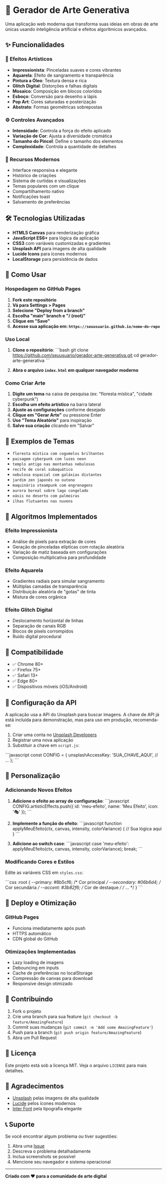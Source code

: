 # 🎨 Gerador de Arte Generativa

Uma aplicação web moderna que transforma suas ideias em obras de arte únicas usando inteligência artificial e efeitos algorítmicos avançados.

## ✨ Funcionalidades

### 🎯 **Efeitos Artísticos**
- **Impressionista**: Pinceladas suaves e cores vibrantes
- **Aquarela**: Efeito de sangramento e transparência
- **Pintura a Óleo**: Textura densa e rica
- **Glitch Digital**: Distorções e falhas digitais
- **Mosaico**: Composição em blocos coloridos
- **Esboço**: Conversão para desenho a lápis
- **Pop Art**: Cores saturadas e posterização
- **Abstrato**: Formas geométricas sobrepostas

### ⚙️ **Controles Avançados**
- **Intensidade**: Controla a força do efeito aplicado
- **Variação de Cor**: Ajusta a diversidade cromática
- **Tamanho do Pincel**: Define o tamanho dos elementos
- **Complexidade**: Controla a quantidade de detalhes

### 🚀 **Recursos Modernos**
- Interface responsiva e elegante
- Histórico de criações
- Sistema de curtidas e visualizações
- Temas populares com um clique
- Compartilhamento nativo
- Notificações toast
- Salvamento de preferências

## 🛠️ Tecnologias Utilizadas

- **HTML5 Canvas** para renderização gráfica
- **JavaScript ES6+** para lógica da aplicação
- **CSS3** com variáveis customizadas e gradientes
- **Unsplash API** para imagens de alta qualidade
- **Lucide Icons** para ícones modernos
- **LocalStorage** para persistência de dados

## 🚀 Como Usar

### Hospedagem no GitHub Pages

1. **Fork este repositório**
2. **Vá para Settings > Pages**
3. **Selecione "Deploy from a branch"**
4. **Escolha "main" branch e "/ (root)"**
5. **Clique em "Save"**
6. **Acesse sua aplicação em: `https://seuusuario.github.io/nome-do-repo`**

### Uso Local

1. **Clone o repositório**:
   \`\`\`bash
   git clone https://github.com/seuusuario/gerador-arte-generativa.git
   cd gerador-arte-generativa
   \`\`\`

2. **Abra o arquivo `index.html` em qualquer navegador moderno**

### Como Criar Arte

1. **Digite um tema** na caixa de pesquisa (ex: "floresta mística", "cidade cyberpunk")
2. **Escolha um efeito artístico** na barra lateral
3. **Ajuste as configurações** conforme desejado
4. **Clique em "Gerar Arte"** ou pressione Enter
5. **Use "Tema Aleatório"** para inspiração
6. **Salve sua criação** clicando em "Salvar"

## 🎨 Exemplos de Temas

- `floresta mística com cogumelos brilhantes`
- `paisagem cyberpunk com luzes neon`
- `templo antigo nas montanhas nebulosas`
- `recife de coral subaquático`
- `nebulosa espacial com galáxias distantes`
- `jardim zen japonês no outono`
- `maquinário steampunk com engrenagens`
- `aurora boreal sobre lago congelado`
- `oásis no deserto com palmeiras`
- `ilhas flutuantes nas nuvens`

## 🎯 Algoritmos Implementados

### Efeito Impressionista
- Análise de pixels para extração de cores
- Geração de pinceladas elípticas com rotação aleatória
- Variação de matiz baseada em configurações
- Composição multiplicativa para profundidade

### Efeito Aquarela
- Gradientes radiais para simular sangramento
- Múltiplas camadas de transparência
- Distribuição aleatória de "gotas" de tinta
- Mistura de cores orgânica

### Efeito Glitch Digital
- Deslocamento horizontal de linhas
- Separação de canais RGB
- Blocos de pixels corrompidos
- Ruído digital procedural

## 📱 Compatibilidade

- ✅ Chrome 80+
- ✅ Firefox 75+
- ✅ Safari 13+
- ✅ Edge 80+
- ✅ Dispositivos móveis (iOS/Android)

## 🔧 Configuração da API

A aplicação usa a API do Unsplash para buscar imagens. A chave de API já está incluída para demonstração, mas para uso em produção, recomenda-se:

1. Criar uma conta no [Unsplash Developers](https://unsplash.com/developers)
2. Registrar uma nova aplicação
3. Substituir a chave em `script.js`:

\`\`\`javascript
const CONFIG = {
    unsplashAccessKey: 'SUA_CHAVE_AQUI',
    // ...
};
\`\`\`

## 🎨 Personalização

### Adicionando Novos Efeitos

1. **Adicione o efeito ao array de configuração**:
\`\`\`javascript
CONFIG.artisticEffects.push({
    id: 'meu-efeito',
    name: 'Meu Efeito',
    icon: '🎭'
});
\`\`\`

2. **Implemente a função do efeito**:
\`\`\`javascript
function applyMeuEfeito(ctx, canvas, intensity, colorVariance) {
    // Sua lógica aqui
}
\`\`\`

3. **Adicione ao switch case**:
\`\`\`javascript
case 'meu-efeito':
    applyMeuEfeito(ctx, canvas, intensity, colorVariance);
    break;
\`\`\`

### Modificando Cores e Estilos

Edite as variáveis CSS em `styles.css`:

\`\`\`css
:root {
    --primary: #8b5cf6;    /* Cor principal */
    --secondary: #06b6d4;  /* Cor secundária */
    --accent: #3b82f6;     /* Cor de destaque */
    /* ... */
}
\`\`\`

## 🚀 Deploy e Otimização

### GitHub Pages
- Funciona imediatamente após push
- HTTPS automático
- CDN global do GitHub

### Otimizações Implementadas
- Lazy loading de imagens
- Debouncing em inputs
- Cache de preferências no localStorage
- Compressão de canvas para download
- Responsive design otimizado

## 🤝 Contribuindo

1. Fork o projeto
2. Crie uma branch para sua feature (`git checkout -b feature/AmazingFeature`)
3. Commit suas mudanças (`git commit -m 'Add some AmazingFeature'`)
4. Push para a branch (`git push origin feature/AmazingFeature`)
5. Abra um Pull Request

## 📄 Licença

Este projeto está sob a licença MIT. Veja o arquivo `LICENSE` para mais detalhes.

## 🙏 Agradecimentos

- [Unsplash](https://unsplash.com) pelas imagens de alta qualidade
- [Lucide](https://lucide.dev) pelos ícones modernos
- [Inter Font](https://rsms.me/inter/) pela tipografia elegante

## 📞 Suporte

Se você encontrar algum problema ou tiver sugestões:

1. Abra uma [Issue](https://github.com/seuusuario/gerador-arte-generativa/issues)
2. Descreva o problema detalhadamente
3. Inclua screenshots se possível
4. Mencione seu navegador e sistema operacional

---

**Criado com ❤️ para a comunidade de arte digital**

